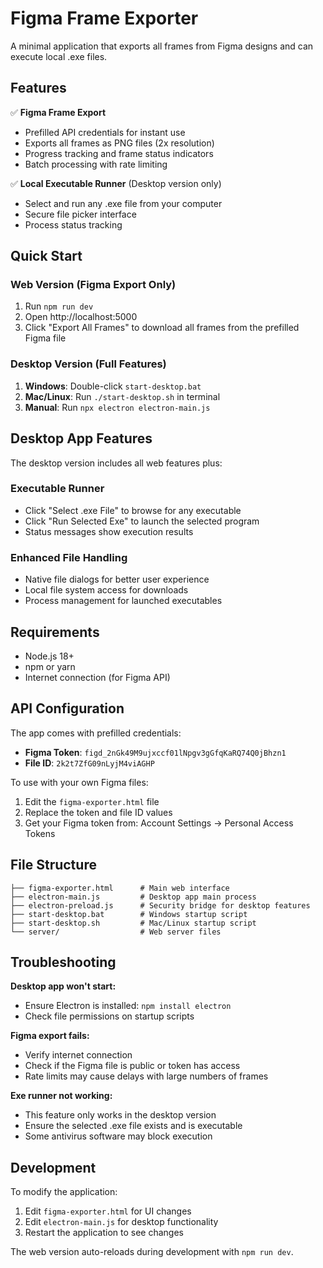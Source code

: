 # Figma Frame Exporter

A minimal application that exports all frames from Figma designs and can execute local .exe files.

## Features

✅ **Figma Frame Export**
- Prefilled API credentials for instant use
- Exports all frames as PNG files (2x resolution)
- Progress tracking and frame status indicators
- Batch processing with rate limiting

✅ **Local Executable Runner** (Desktop version only)
- Select and run any .exe file from your computer
- Secure file picker interface
- Process status tracking

## Quick Start

### Web Version (Figma Export Only)
1. Run `npm run dev` 
2. Open http://localhost:5000
3. Click "Export All Frames" to download all frames from the prefilled Figma file

### Desktop Version (Full Features)
1. **Windows**: Double-click `start-desktop.bat`
2. **Mac/Linux**: Run `./start-desktop.sh` in terminal
3. **Manual**: Run `npx electron electron-main.js`

## Desktop App Features

The desktop version includes all web features plus:

### Executable Runner
- Click "Select .exe File" to browse for any executable
- Click "Run Selected Exe" to launch the selected program
- Status messages show execution results

### Enhanced File Handling
- Native file dialogs for better user experience
- Local file system access for downloads
- Process management for launched executables

## Requirements

- Node.js 18+ 
- npm or yarn
- Internet connection (for Figma API)

## API Configuration

The app comes with prefilled credentials:
- **Figma Token**: `figd_2nGk49M9ujxccf01lNpgv3gGfqKaRQ74Q0jBhzn1`
- **File ID**: `2k2t7ZfG09nLyjM4viAGHP` 

To use with your own Figma files:
1. Edit the `figma-exporter.html` file
2. Replace the token and file ID values
3. Get your Figma token from: Account Settings → Personal Access Tokens

## File Structure

```
├── figma-exporter.html      # Main web interface
├── electron-main.js         # Desktop app main process  
├── electron-preload.js      # Security bridge for desktop features
├── start-desktop.bat        # Windows startup script
├── start-desktop.sh         # Mac/Linux startup script
└── server/                  # Web server files
```

## Troubleshooting

**Desktop app won't start:**
- Ensure Electron is installed: `npm install electron`
- Check file permissions on startup scripts

**Figma export fails:**
- Verify internet connection
- Check if the Figma file is public or token has access
- Rate limits may cause delays with large numbers of frames

**Exe runner not working:**
- This feature only works in the desktop version
- Ensure the selected .exe file exists and is executable
- Some antivirus software may block execution

## Development

To modify the application:
1. Edit `figma-exporter.html` for UI changes
2. Edit `electron-main.js` for desktop functionality
3. Restart the application to see changes

The web version auto-reloads during development with `npm run dev`.